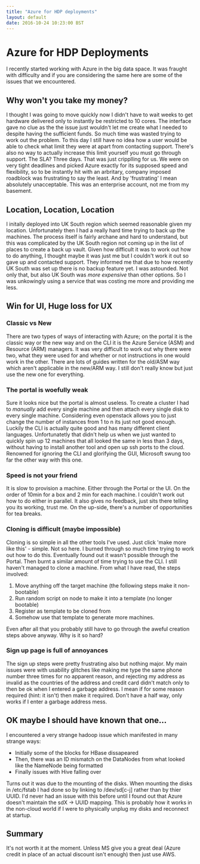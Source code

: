 ```yaml
---
title: "Azure for HDP deployments"
layout: default
date: 2016-10-24 10:23:00 BST
---
```


# Azure for HDP Deployments
I recently started working with Azure in the big data space. It was fraught with difficulty and if you are considering the same here are some of the issues that we encountered. 

## Why won't you take my money?
I thought I was going to move quickly now I didn't have to wait weeks to get hardware delivered only to instantly be restricted to 10 cores. The interface gave no clue as the the issue just wouldn't let me create what I needed to despite having the sufficient funds. So much time was wasted trying to work out the problem. To this day I still have no idea how a user would be able to check what limit they were at apart from contacting support. There's also no way to actually increase this limit yourself you must go through support. The SLA? Three days. 
    That was just cripplling for us. We were on very tight deadlines and picked Azure exactly for its supposed speed and flexibility, so to be instantly hit with an arbritary, company imposed roadblock was frustrating to say the least. And by 'frustrating' I mean absolutely unacceptable. This was an enterprise account, not me from my basement.

## Location, Location, Location
I initally deployed into UK South region which seemed reasonable given my location. Unfortunately then I had a really hard time trying to back up the machines. The process itself is fairly archane and hard to understand, but this was complicated by the UK South region not coming up in the list of places to create a back up vault. Given how difficult it was to work out how to do anything, I thought maybe it was just me but I couldn't work it out so gave up and contacted support. They informed me that due to how recently UK South was set up there is no backup feature yet. 
I was astounded. Not only that, but also UK South was *more expensive* than other options. So I was unkowingly using a service that was costing me more and providing me less. 

## Win for UI, Huge loss for UX

### Classic vs New
There are two types of ways of interacting with Azure; on the portal it is the classic way or the new way and on the CLI it is the Azure Service (ASM) and Resource (ARM) managers. It was very difficult to work out why there were two, what they were used for and whether or not instructions in one would work in the other. There are lots of guides written for the old/ASM way which aren't applicable in the new/ARM way. I still don't really know but just use the new one for everything.

### The portal is woefully weak
Sure it looks nice but the portal is almost useless. To create a cluster I had to *manually* add every single machine and then attach every single disk to every single machine. Considering even openstack allows you to just change the number of instances from 1 to n its just not good enough. Luckily the CLI is actually quite good and has many different client languages. Unfortunatetly that didn't help us when we just wanted to quickly spin up 12 machines that all looked the same in less than 3 days, without having to install another tool and open up ssh ports to the cloud. Renowned for ignoring the CLI and glorifying the GUI, Microsoft swung too far the other way with this one.

### Speed is not your friend
It is slow to provision a machine. Either through the Portal or the UI. On the order of 10min for a box and 2 min for each machine. I couldn't work out how to do either in parallel. It also gives no feedback, just sits there telling you its working, trust me. 
On the up-side, there's a number of opportunities for tea breaks. 

### Cloning is difficult (maybe impossible)
Cloning is so simple in all the other tools I've used. Just click 'make more like this' - simple. Not so here. I burned through so much time trying to work out how to do this. Eventually found out it wasn't possible through the Portal. Then burnt a similar amount of time trying to use the CLI.
I still haven't managed to clone a machine. From what I have read, the steps involved:
1. Move anything off the target machine (the following steps make it non-bootable)
2. Run random script on node to make it into a template (no longer bootable)
3. Register as template to be cloned from
4. Somehow use that template to generate more machines.

Even after all that you probably still have to go through the aweful creation steps above anyway. Why is it so hard?

### Sign up page is full of annoyances
The sign up steps were pretty frustrating also but nothing major. My main issues were with usability glitches like making me type the same phone number three times for no apparent reason, and rejecting my address as invalid as the countries of the address and credit card didn't match only to then be ok when I entered a garbage address. 
I mean if for some reason required (hint: it isn't) then make it required. Don't have a half way, only works if I enter a garbage address mess.

## OK maybe I should have known that one...
I encountered a very strange hadoop issue which manifested in many strange ways:

* Initially some of the blocks for HBase dissapeared
* Then, there was an ID mismatch on the DataNodes from what looked like the NameNode being formatted
* Finally issues with Hive falling over

Turns out it was due to the mounting of the disks. When mounting the disks in /etc/fstab I had done so by linking to /dev/sd[c-j] rather than by thier UUID. I'd never had an issue with this before until I found out that Azure doesn't maintain the sdX -> UUID mapping. This is probably how it works in the non-cloud world if I were to physically unplug my disks and reconnect at startup. 

## Summary
It's not worth it at the moment. Unless MS give you a great deal (Azure credit in place of an actual discount isn't enough) then just use AWS.  
